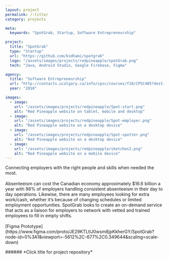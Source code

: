 ```yaml
---
layout: project
permalink: /:title/
category: projects

meta:
  keywords: "SpotGrab, Startup, Software Entrepreneurship"

project:
  title: "SpotGrab"
  type: "Startup"
  url: "https://github.com/ksdhami/spotgrab"
  logo: "/assets/images/projects/redpineapple/spotGrab.png"
  tech: "Java, Android Studio, Google Firebase, Figma"

agency:
  title: "Software Entrepreneurship"
  url: "http://contacts.ucalgary.ca/info/cpsc/courses/f18/CPSC405?destination=courses%2Ff18"
  year: "2018"

images:
  - image:
    url: "/assets/images/projects/redpineapple/Spot-start.png"
    alt: "Red Pineapple website on tablet, mobile and desktop"
  - image:
    url: "/assets/images/projects/redpineapple/Spot-employer.png"
    alt: "Red Pineapple website on a desktop device"
  - image:
    url: "/assets/images/projects/redpineapple/Spot-spotter.png"
    alt: "Red Pineapple website on a desktop device"
  - image:
    url: "/assets/images/projects/redpineapple/sketches2.png"
    alt: "Red Pineapple website on a mobile device"
---
```

<p>Connecting employers with the right people and skills when needed the most. <br> <br> Absenteeism can cost the Canadian economy approximately $16.6 billion a year with 98% of employers handling consistent absenteeism in their day to day operations. Likewise, there are many employees looking for extra work/cash, whether it’s because of changing schedules or limited employment opportunities. SpotGrab looks to create an on-demand service that acts as a liaison for employers to network with vetted and trained employees to fill in empty shifts.
<br> <br>
  [Figma Prototype](https://www.figma.com/proto/JE29KTLtlJ0wsm8jpKkherGY/SpotGrab?node-id=0%3A1&viewport=-5612%2C-677%2C0.349644&scaling=scale-down)
  <br>
</p>
###### *Click title for project repository*
